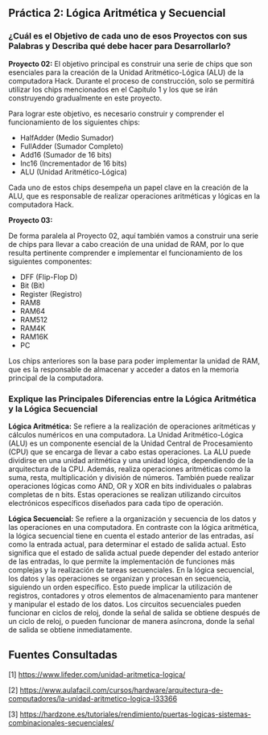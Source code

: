 ## Práctica 2: Lógica Aritmética y Secuencial ##

### ¿Cuál es el Objetivo de cada uno de esos Proyectos con sus Palabras y Describa qué debe hacer para Desarrollarlo?

**Proyecto 02:**
El objetivo principal es construir una serie de chips que son esenciales para la creación de la Unidad Aritmético-Lógica (ALU) de la computadora Hack. Durante el proceso de construcción, solo se permitirá utilizar los chips mencionados en el Capítulo 1 y los que se irán construyendo gradualmente en este proyecto.


Para lograr este objetivo, es necesario construir y comprender el funcionamiento de los siguientes chips: 
- HalfAdder (Medio Sumador)
- FullAdder (Sumador Completo)
- Add16 (Sumador de 16 bits)
- Inc16 (Incrementador de 16 bits)
- ALU (Unidad Aritmético-Lógica)


Cada uno de estos chips desempeña un papel clave en la creación de la ALU, que es responsable de realizar operaciones aritméticas y lógicas en la computadora Hack.

**Proyecto 03:**

De forma paralela al Proyecto 02, aquí también vamos a construir una serie de chips para llevar a cabo creación de una unidad de RAM, por lo que resulta pertinente comprender e implementar el funcionamiento de los siguientes componentes: 
- DFF (Flip-Flop D)
- Bit (Bit)
- Register (Registro)
- RAM8
- RAM64
- RAM512
- RAM4K
- RAM16K
- PC

Los chips anteriores son la base para poder implementar la unidad de RAM, que es la responsable de almacenar y acceder a datos en la memoria principal de la computadora.

### Explique las Principales Diferencias entre la Lógica Aritmética y la Lógica Secuencial
**Lógica Aritmética:**
Se refiere a la realización de operaciones aritméticas y cálculos numéricos en una computadora. La Unidad Aritmético-Lógica (ALU) es un componente esencial de la Unidad Central de Procesamiento (CPU) que se encarga de llevar a cabo estas operaciones. La ALU puede dividirse en una unidad aritmética y una unidad lógica, dependiendo de la arquitectura de la CPU. Además, realiza operaciones aritméticas como la suma, resta, multiplicación y división de números. También puede realizar operaciones lógicas como AND, OR y XOR en bits individuales o palabras completas de n bits. Estas operaciones se realizan utilizando circuitos electrónicos específicos diseñados para cada tipo de operación.


**Lógica Secuencial:**
Se refiere a la organización y secuencia de los datos y las operaciones en una computadora. En contraste con la lógica aritmética, la lógica secuencial tiene en cuenta el estado anterior de las entradas, así como la entrada actual, para determinar el estado de salida actual. Esto significa que el estado de salida actual puede depender del estado anterior de las entradas, lo que permite la implementación de funciones más complejas y la realización de tareas secuenciales.
En la lógica secuencial, los datos y las operaciones se organizan y procesan en secuencia, siguiendo un orden específico. Esto puede implicar la utilización de registros, contadores y otros elementos de almacenamiento para mantener y manipular el estado de los datos. Los circuitos secuenciales pueden funcionar en ciclos de reloj, donde la señal de salida se obtiene después de un ciclo de reloj, o pueden funcionar de manera asíncrona, donde la señal de salida se obtiene inmediatamente.

## Fuentes Consultadas 
[1] https://www.lifeder.com/unidad-aritmetica-logica/

[2] https://www.aulafacil.com/cursos/hardware/arquitectura-de-computadores/la-unidad-aritmetico-logica-l33366

[3] https://hardzone.es/tutoriales/rendimiento/puertas-logicas-sistemas-combinacionales-secuenciales/
